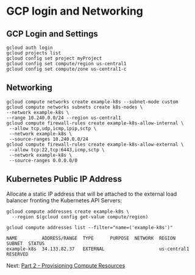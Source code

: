 # GCP login and Networking

## GCP Login and Settings

```
gcloud auth login
gcloud projects list
gcloud config set project myProject
gcloud config set compute/region us-central1
gcloud config set compute/zone us-central1-c
```


## Networking

```
gcloud compute networks create example-k8s --subnet-mode custom
gcloud compute networks subnets create k8s-nodes \
--network example-k8s \
--range 10.240.0.0/24 --region us-central1
gcloud compute firewall-rules create example-k8s-allow-internal \
 --allow tcp,udp,icmp,ipip,sctp \
 --network example-k8s \
 --source-ranges 10.240.0.0/24
gcloud compute firewall-rules create example-k8s-allow-external \
 --allow tcp:22,tcp:6443,icmp,sctp \
 --network example-k8s \
 --source-ranges 0.0.0.0/0
```

## Kubernetes Public IP Address
Allocate a static IP address that will be attached to the external load balancer fronting the Kubernetes API Servers:

```
gcloud compute addresses create example-k8s \
  --region $(gcloud config get-value compute/region)    

gcloud compute addresses list --filter="name=('example-k8s')"

NAME         ADDRESS/RANGE  TYPE      PURPOSE  NETWORK  REGION       SUBNET  STATUS
example-k8s  34.133.82.37   EXTERNAL                    us-central1          RESERVED
```

Next: [Part 2 - Provisioning Compute Resources](03-part-02.md)
